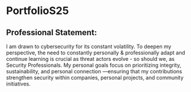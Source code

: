 # PortfolioS25
## Professional Statement:
I am drawn to cybersecurity for its constant volatility. To deepen  my perspective, the need to constantly personally & professionally adapt and continue learning is crucial as threat actors evolve - so should we, as Security Professionals. My personal goals focus on prioritizing integrity, sustainability, and personal connection —ensuring that my contributions strengthen security within companies, personal projects, and community initiatives.
